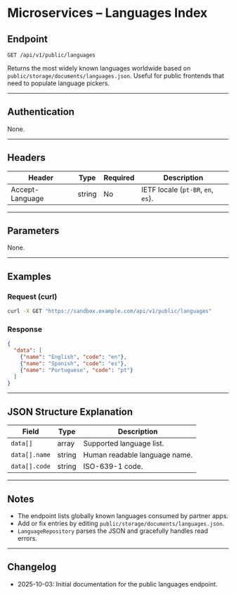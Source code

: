 # Microservices – Languages Index

## Endpoint

```
GET /api/v1/public/languages
```

Returns the most widely known languages worldwide based on `public/storage/documents/languages.json`. Useful for public frontends that need to populate language pickers.

---

## Authentication

None.

---

## Headers

| Header          | Type   | Required | Description |
| --------------- | ------ | -------- | ----------- |
| Accept-Language | string | No       | IETF locale (`pt-BR`, `en`, `es`). |

---

## Parameters

None.

---

## Examples

### Request (curl)

```bash
curl -X GET "https://sandbox.example.com/api/v1/public/languages"
```

### Response

```json
{
  "data": [
    {"name": "English", "code": "en"},
    {"name": "Spanish", "code": "es"},
    {"name": "Portuguese", "code": "pt"}
  ]
}
```

---

## JSON Structure Explanation

| Field         | Type   | Description |
| ------------- | ------ | ----------- |
| `data[]`      | array  | Supported language list. |
| `data[].name` | string | Human readable language name. |
| `data[].code` | string | ISO-639-1 code. |

---

## Notes

- The endpoint lists globally known languages consumed by partner apps.
- Add or fix entries by editing `public/storage/documents/languages.json`.
- `LanguageRepository` parses the JSON and gracefully handles read errors.

---

## Changelog

- 2025-10-03: Initial documentation for the public languages endpoint.
